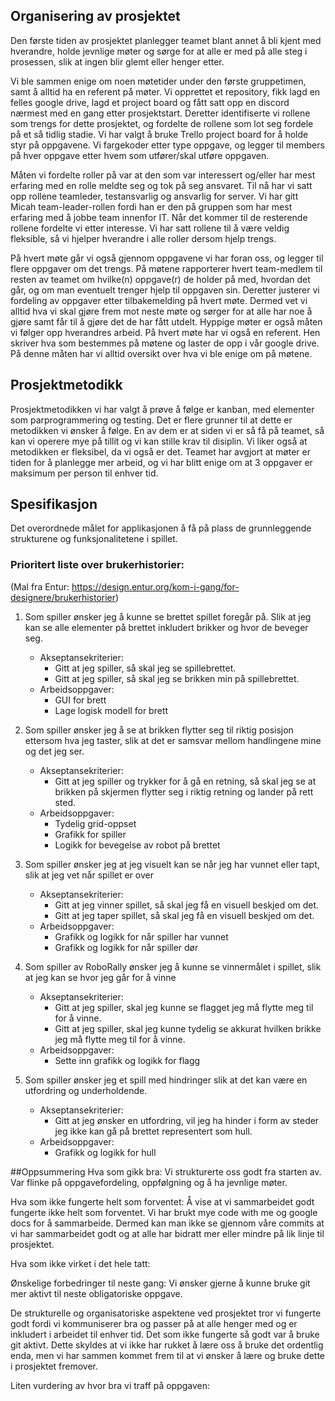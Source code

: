## Organisering av prosjektet
Den første tiden av prosjektet planlegger teamet blant annet å bli kjent med hverandre, holde jevnlige møter og sørge 
for at alle er med på alle steg i prosessen, slik at ingen blir glemt eller henger etter. 

Vi ble sammen enige om noen møtetider under den første gruppetimen, samt å alltid ha en referent på møter. Vi opprettet 
et repository, fikk lagd en felles google drive, lagd et project board og fått satt opp en discord nærmest med en gang 
etter prosjektstart. Deretter identifiserte vi rollene som trengs for dette prosjektet, og fordelte de rollene som lot 
seg fordele på et så tidlig stadie. Vi har valgt å bruke Trello project board for å holde styr på oppgavene. Vi 
fargekoder etter type oppgave, og legger til members på hver oppgave etter hvem som utfører/skal utføre oppgaven.

Måten vi fordelte roller på var at den som var interessert og/eller har mest erfaring med en rolle meldte seg og tok på 
seg ansvaret. Til nå har vi satt opp rollene teamleder, testansvarlig og ansvarlig for server. Vi har gitt Micah 
team-leader-rollen fordi han er den på gruppen som har mest erfaring med å jobbe team innenfor IT. Når det kommer til de 
resterende rollene fordelte vi etter interesse. Vi har satt rollene til å være veldig fleksible, så vi hjelper hverandre 
i alle roller dersom hjelp trengs.

På hvert møte går vi også gjennom oppgavene vi har foran oss, og legger til flere oppgaver om det trengs. På møtene 
rapporterer hvert team-medlem til resten av teamet om hvilke(n) oppgave(r) de holder på med, hvordan det går, og om man 
eventuelt trenger hjelp til oppgaven sin. Deretter justerer vi fordeling av oppgaver etter tilbakemelding på hvert møte. 
Dermed vet vi alltid hva vi skal gjøre frem mot neste møte og sørger for at alle har noe å gjøre samt får til å gjøre 
det de har fått utdelt. Hyppige møter er også måten vi følger opp hverandres arbeid. På hvert møte har vi også en 
referent. Hen skriver hva som bestemmes på møtene og laster de opp i vår google drive. På denne måten har vi alltid 
oversikt over hva vi ble enige om på møtene.


## Prosjektmetodikk
Prosjektmetodikken vi har valgt å prøve å følge er kanban, med elementer som parprogrammering og testing. Det er flere 
grunner til at dette er metodikken vi ønsker å følge. En av dem er at siden vi er så få på teamet, så kan vi operere mye 
på tillit og vi kan stille krav til disiplin. Vi liker også at metodikken er fleksibel, da vi også er det. Teamet har 
avgjort at møter er tiden for å planlegge mer arbeid, og vi har blitt enige om at 3 oppgaver er maksimum per person til 
enhver tid. 
 
## Spesifikasjon
Det overordnede målet for applikasjonen å få på plass de grunnleggende strukturene og funksjonalitetene i spillet.

### Prioritert liste over brukerhistorier:
(Mal fra Entur: https://design.entur.org/kom-i-gang/for-designere/brukerhistorier)

1. Som spiller ønsker jeg å kunne se brettet spillet foregår på. Slik at jeg kan se alle elementer på brettet inkludert 
   brikker og hvor de beveger seg.
    * Akseptansekriterier:
      * Gitt at jeg spiller, så skal jeg se spillebrettet.
      * Gitt at jeg spiller, så skal jeg se brikken min på spillebrettet.
   * Arbeidsoppgaver:
      * GUI for brett
      * Lage logisk modell for brett


2. Som spiller ønsker jeg å se at brikken flytter seg til riktig posisjon ettersom hva jeg taster, slik at det er samsvar 
   mellom handlingene mine og det jeg ser.
   * Akseptansekriterier:
      * Gitt at jeg spiller og trykker for å gå en retning, så skal jeg se at brikken på skjermen flytter seg i riktig 
        retning og lander på rett sted.
   * Arbeidsoppgaver:
      * Tydelig grid-oppset
      * Grafikk for spiller
      * Logikk for bevegelse av robot på brettet


3. Som spiller ønsker jeg at jeg visuelt kan se når jeg har vunnet eller tapt, slik at jeg vet når spillet er over
   * Akseptansekriterier:
      * Gitt at jeg vinner spillet, så skal jeg få en visuell beskjed om det.
      * Gitt at jeg taper spillet, så skal jeg få en visuell beskjed om det.
   * Arbeidsoppgaver:
      * Grafikk og logikk for når spiller har vunnet
      * Grafikk og logikk for når spiller dør


4. Som spiller av RoboRally ønsker jeg å kunne se vinnermålet i spillet, slik at jeg kan se hvor jeg går for å vinne
   * Akseptansekriterier:
      * Gitt at jeg spiller, skal jeg kunne se flagget jeg må flytte meg til for å vinne.
      * Gitt at jeg spiller, skal jeg kunne tydelig se akkurat hvilken brikke jeg må flytte meg til for å vinne.
   * Arbeidsoppgaver:
      * Sette inn grafikk og logikk for flagg


5. Som spiller ønsker jeg et spill med hindringer slik at det kan være en utfordring og underholdende.
   * Akseptansekriterier:
      * Gitt at jeg ønsker en utfordring, vil jeg ha hinder i form av steder jeg ikke kan gå på brettet representert som 
        hull.
   * Arbeidsoppgaver:
      * Grafikk og logikk for hull

##Oppsummering
Hva som gikk bra: 
Vi strukturerte oss godt fra starten av. Var flinke på oppgavefordeling, oppfølgning og å ha jevnlige møter.

Hva som ikke fungerte helt som forventet: 
Å vise at vi sammarbeidet godt fungerte ikke helt som forventet. Vi har brukt mye code with me og google docs for å 
sammarbeide.
Dermed kan man ikke se gjennom våre commits at vi har sammarbeidet godt og at alle har bidratt mer eller mindre på lik 
linje til prosjektet.

Hva som ikke virket i det hele tatt:

Ønskelige forbedringer til neste gang: 
Vi ønsker gjerne å kunne bruke git mer aktivt til neste obligatoriske oppgave.

De strukturelle og organisatoriske aspektene ved prosjektet tror vi fungerte godt fordi vi kommuniserer bra og passer 
på at alle henger med og er inkludert i arbeidet til enhver tid. Det som ikke fungerte så godt var å bruke git aktivt. 
Dette skyldes at vi ikke har rukket å lære oss å bruke det ordentlig enda, men vi har sammen kommet frem til at vi 
ønsker å lære og bruke dette i prosjektet fremover.

Liten vurdering av hvor bra vi traff på oppgaven:

